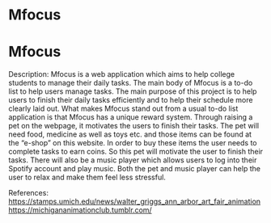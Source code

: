 # Mfocus
# Mfocus

Description:
Mfocus is a web application which aims to help college students to manage their daily tasks.
The main body of Mfocus is a to-do list to help users manage tasks. The main purpose of this project is to help users to finish their daily tasks efficiently and to help their schedule more clearly laid out.
What makes Mfocus stand out from a usual to-do list application is that Mfocus has a unique reward system. Through raising a pet on the webpage, it motivates the users to finish their tasks. The pet will need food, medicine as well as toys etc. and those items can be found at the “e-shop” on this website. In order to buy these items the user needs to complete tasks to earn coins. So this pet will motivate the user to finish their tasks. There will also be a music player which allows users to log into their Spotify account and play music. Both the pet and music player can help the user to relax and make them feel less stressful. 

References:
https://stamps.umich.edu/news/walter_griggs_ann_arbor_art_fair_animation
https://michigananimationclub.tumblr.com/
